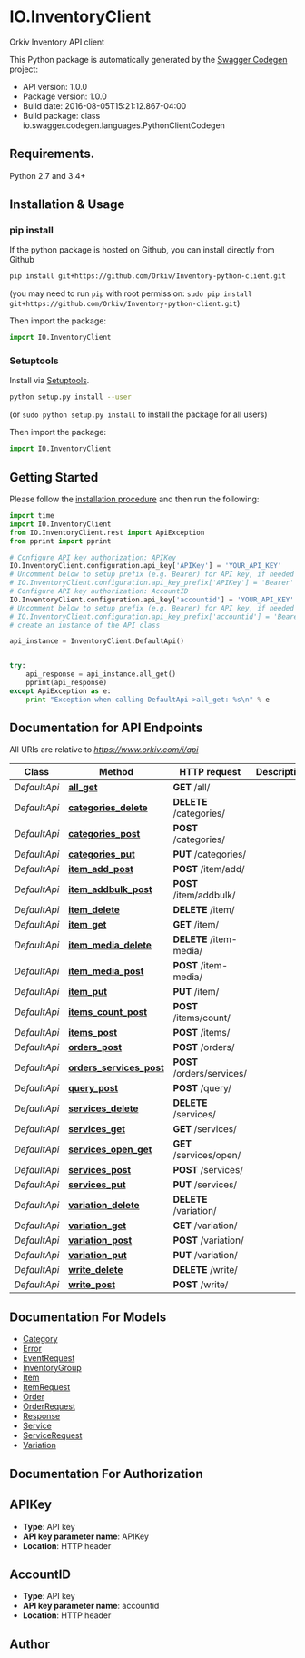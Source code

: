# IO.InventoryClient
Orkiv Inventory API client 

This Python package is automatically generated by the [Swagger Codegen](https://github.com/swagger-api/swagger-codegen) project:

- API version: 1.0.0
- Package version: 1.0.0
- Build date: 2016-08-05T15:21:12.867-04:00
- Build package: class io.swagger.codegen.languages.PythonClientCodegen

## Requirements.

Python 2.7 and 3.4+

## Installation & Usage
### pip install

If the python package is hosted on Github, you can install directly from Github

```sh
pip install git+https://github.com/Orkiv/Inventory-python-client.git
```
(you may need to run `pip` with root permission: `sudo pip install git+https://github.com/Orkiv/Inventory-python-client.git`)

Then import the package:
```python
import IO.InventoryClient 
```

### Setuptools

Install via [Setuptools](http://pypi.python.org/pypi/setuptools).

```sh
python setup.py install --user
```
(or `sudo python setup.py install` to install the package for all users)

Then import the package:
```python
import IO.InventoryClient
```

## Getting Started

Please follow the [installation procedure](#installation--usage) and then run the following:

```python
import time
import IO.InventoryClient
from IO.InventoryClient.rest import ApiException
from pprint import pprint

# Configure API key authorization: APIKey
IO.InventoryClient.configuration.api_key['APIKey'] = 'YOUR_API_KEY'
# Uncomment below to setup prefix (e.g. Bearer) for API key, if needed
# IO.InventoryClient.configuration.api_key_prefix['APIKey'] = 'Bearer'
# Configure API key authorization: AccountID
IO.InventoryClient.configuration.api_key['accountid'] = 'YOUR_API_KEY'
# Uncomment below to setup prefix (e.g. Bearer) for API key, if needed
# IO.InventoryClient.configuration.api_key_prefix['accountid'] = 'Bearer'
# create an instance of the API class

api_instance = InventoryClient.DefaultApi()


try:
    api_response = api_instance.all_get()
    pprint(api_response)
except ApiException as e:
    print "Exception when calling DefaultApi->all_get: %s\n" % e

```

## Documentation for API Endpoints

All URIs are relative to *https://www.orkiv.com/i/api*

Class | Method | HTTP request | Description
------------ | ------------- | ------------- | -------------
*DefaultApi* | [**all_get**](docs/DefaultApi.md#all_get) | **GET** /all/ | 
*DefaultApi* | [**categories_delete**](docs/DefaultApi.md#categories_delete) | **DELETE** /categories/ | 
*DefaultApi* | [**categories_post**](docs/DefaultApi.md#categories_post) | **POST** /categories/ | 
*DefaultApi* | [**categories_put**](docs/DefaultApi.md#categories_put) | **PUT** /categories/ | 
*DefaultApi* | [**item_add_post**](docs/DefaultApi.md#item_add_post) | **POST** /item/add/ | 
*DefaultApi* | [**item_addbulk_post**](docs/DefaultApi.md#item_addbulk_post) | **POST** /item/addbulk/ | 
*DefaultApi* | [**item_delete**](docs/DefaultApi.md#item_delete) | **DELETE** /item/ | 
*DefaultApi* | [**item_get**](docs/DefaultApi.md#item_get) | **GET** /item/ | 
*DefaultApi* | [**item_media_delete**](docs/DefaultApi.md#item_media_delete) | **DELETE** /item-media/ | 
*DefaultApi* | [**item_media_post**](docs/DefaultApi.md#item_media_post) | **POST** /item-media/ | 
*DefaultApi* | [**item_put**](docs/DefaultApi.md#item_put) | **PUT** /item/ | 
*DefaultApi* | [**items_count_post**](docs/DefaultApi.md#items_count_post) | **POST** /items/count/ | 
*DefaultApi* | [**items_post**](docs/DefaultApi.md#items_post) | **POST** /items/ | 
*DefaultApi* | [**orders_post**](docs/DefaultApi.md#orders_post) | **POST** /orders/ | 
*DefaultApi* | [**orders_services_post**](docs/DefaultApi.md#orders_services_post) | **POST** /orders/services/ | 
*DefaultApi* | [**query_post**](docs/DefaultApi.md#query_post) | **POST** /query/ | 
*DefaultApi* | [**services_delete**](docs/DefaultApi.md#services_delete) | **DELETE** /services/ | 
*DefaultApi* | [**services_get**](docs/DefaultApi.md#services_get) | **GET** /services/ | 
*DefaultApi* | [**services_open_get**](docs/DefaultApi.md#services_open_get) | **GET** /services/open/ | 
*DefaultApi* | [**services_post**](docs/DefaultApi.md#services_post) | **POST** /services/ | 
*DefaultApi* | [**services_put**](docs/DefaultApi.md#services_put) | **PUT** /services/ | 
*DefaultApi* | [**variation_delete**](docs/DefaultApi.md#variation_delete) | **DELETE** /variation/ | 
*DefaultApi* | [**variation_get**](docs/DefaultApi.md#variation_get) | **GET** /variation/ | 
*DefaultApi* | [**variation_post**](docs/DefaultApi.md#variation_post) | **POST** /variation/ | 
*DefaultApi* | [**variation_put**](docs/DefaultApi.md#variation_put) | **PUT** /variation/ | 
*DefaultApi* | [**write_delete**](docs/DefaultApi.md#write_delete) | **DELETE** /write/ | 
*DefaultApi* | [**write_post**](docs/DefaultApi.md#write_post) | **POST** /write/ | 


## Documentation For Models

 - [Category](docs/Category.md)
 - [Error](docs/Error.md)
 - [EventRequest](docs/EventRequest.md)
 - [InventoryGroup](docs/InventoryGroup.md)
 - [Item](docs/Item.md)
 - [ItemRequest](docs/ItemRequest.md)
 - [Order](docs/Order.md)
 - [OrderRequest](docs/OrderRequest.md)
 - [Response](docs/Response.md)
 - [Service](docs/Service.md)
 - [ServiceRequest](docs/ServiceRequest.md)
 - [Variation](docs/Variation.md)


## Documentation For Authorization


## APIKey

- **Type**: API key
- **API key parameter name**: APIKey
- **Location**: HTTP header

## AccountID

- **Type**: API key
- **API key parameter name**: accountid
- **Location**: HTTP header


## Author




